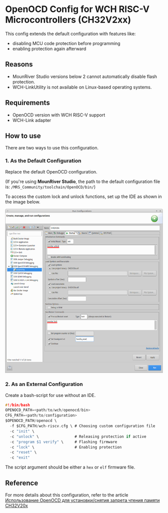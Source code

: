 # OpenOCD Config for WCH RISC-V Microcontrollers (CH32V2xx)

This config extends the default configuration with features like:
- disabling MCU code protection before programming
- enabling protection again afterward

## Reasons

- MounRiver Studio versions below 2 cannot automatically disable flash protection.
- WCH-LinkUtility is not available on Linux-based operating systems.

## Requirements

- OpenOCD version with WCH RISC-V support
- WCH-Link adapter

## How to use

There are two ways to use this configuration.

### 1. As the Default Configuration

Replace the default OpenOCD configuration.

(If you're using **MounRiver Studio**, the path to the default configuration file is: `/MRS_Community/toolchain/OpenOCD/bin/`)

To access the custom lock and unlock functions, set up the IDE as shown in the image below.

![](https://github.com/bvchirkov/imgs/blob/main/MRS_RunConfigurations_Ext.png)

### 2. As an External Configuration

Create a bash-script for use without an IDE.

``` c
#!/bin/bash
OPENOCD_PATH=<path/to/wch/openocd/bin>
CFG_PATH=<path/to/configuration>
$OPENOCD_PATH/openocd \
  -f $CFG_PATH/wch-riscv.cfg \ # Choosing custom configuration file
  -c "init" \
  -c "unlock" \                # Releasing protection if active
  -c "program $1 verify" \     # Flashing firmware
  -c "lock" \                  # Enabling protection
  -c "reset" \
  -c "exit"
```

The script argument should be either a `hex` or `elf` firmware file.

## Reference

For more details about this configuration, refer to the article [Использование OpenOCD для установки/снятия запрета чтения памяти CH32V20x](https://habr.com/ru/articles/864344/)
